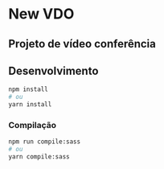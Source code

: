 # New VDO

## Projeto de vídeo conferência

## Desenvolvimento

```bash
npm install
# ou
yarn install
```
### Compilação

```bash
npm run compile:sass
# ou
yarn compile:sass
```